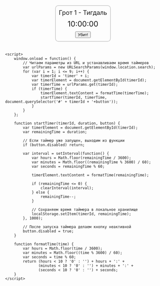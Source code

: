 <!DOCTYPE html>
<html>
<head>
    <title>Таймеры с обратным отсчетом</title>
    <style>
        .timer {
            font-size: 24px;
            margin: 10px;
        }
        .container {
            display: flex;
            flex-direction: column;
            align-items: center;
            margin-top: 20px; /* Отступ сверху */
        }
        .timer-container {
            margin-bottom: 20px;
            text-align: center;
            border: 2px solid #ccc; /* Рамка */
            padding: 10px;
            border-radius: 10px; /* Скругление углов */
        }
        .title {
            font-size: 20px;
            margin-bottom: 5px;
        }
        .row {
            display: flex;
            justify-content: center;
        }
        .column {
            margin: 0 20px;
        }
    </style>
</head>
<body>
    <div class="container">
        <div class="timer-container">
            <div class="title">Грот 1 - Тигдаль</div>
            <div id="timer1" class="timer">10:00:00</div>
            <button onclick="startTimer('timer1', 36000, this)">Убит!</button>
        </div>
        <!-- Другие таймеры здесь -->
    </div>

    <script>
        window.onload = function() {
            // Читаем параметры из URL и устанавливаем время таймеров
            var urlParams = new URLSearchParams(window.location.search);
            for (var i = 1; i <= 9; i++) {
                var timerId = 'timer' + i;
                var timerElement = document.getElementById(timerId);
                var timerTime = urlParams.get(timerId);
                if (timerTime) {
                    timerElement.textContent = formatTime(timerTime);
                    startTimer(timerId, timerTime, document.querySelector('#' + timerId + '+button'));
                }
            }
        };

        function startTimer(timerId, duration, button) {
            var timerElement = document.getElementById(timerId);
            var remainingTime = duration;

            // Если таймер уже запущен, выходим из функции
            if (button.disabled) return;

            var interval = setInterval(function() {
                var hours = Math.floor(remainingTime / 3600);
                var minutes = Math.floor((remainingTime % 3600) / 60);
                var seconds = remainingTime % 60;

                timerElement.textContent = formatTime(remainingTime);

                if (remainingTime <= 0) {
                    clearInterval(interval);
                } else {
                    remainingTime--;
                }

                // Сохраняем время таймера в локальное хранилище
                localStorage.setItem(timerId, remainingTime);
            }, 1000);

            // После запуска таймера делаем кнопку неактивной
            button.disabled = true;
        }

        function formatTime(time) {
            var hours = Math.floor(time / 3600);
            var minutes = Math.floor((time % 3600) / 60);
            var seconds = time % 60;
            return (hours < 10 ? '0' : '') + hours + ':' + 
                   (minutes < 10 ? '0' : '') + minutes + ':' + 
                   (seconds < 10 ? '0' : '') + seconds;
        }
    </script>
</body>
</html>
